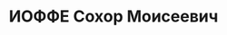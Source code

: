 ---
title: ИОФФЕ Сохор Моисеевич
description: народився 1910 у м. Черкаси Черкаського пов. Київської губ. Єврей, із
  службовців, освіта незакінчена вища, позапарт. Проживав у Харкові. Студент Харківського
  інституту іноземних мов. Заарештований _13.10.1937_ р. як член антирад. троцькістської
  терористичної організації (статті 54-11, 54-8 КК УРСР) і військовою колегією Верховного
  Суду СРСР _05.12.1937_ р. засуджений до розстрілу з конфіскацією майна. Розстріляний
  _06.12.1937_ р. у Харкові. Реабілітований _12.09.1991_ р.
---